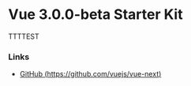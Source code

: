 # Vue 3.0.0-beta Starter Kit
TTTTEST
### Links

- [GitHub (https://github.com/vuejs/vue-next)](https://github.com/vuejs/vue-next)
